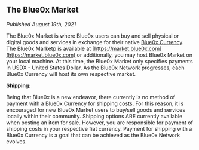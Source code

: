 ## **The Blue0x Market** ##

_Published August 19th, 2021_

The Blue0x Market is where Blue0x users can buy and sell physical or digital goods and services in exchange for their native [Blue0x Currency](currencies.md).  The Blue0x Marketp is available at [https://market.blue0x.com](https://market.blue0x.com) or additionally, you may host Blue0x Market on your local machine.  At this time, the Blue0x Market only specifies payments in USDX - United States Dollar.  As the Blue0x Network progresses, each Blue0x Currency will host its own respective market.  

**Shipping:**

Being that Blue0x is a new endeavor, there currently is no method of payment with a Blue0x Currency for shipping costs.  For this reason, it is encouraged for new Blue0x Market users to buy/sell goods and services locally within their community.  Shipping options ARE currently available when posting an item for sale.  However, you are responsible for payment of shipping costs in your respective fiat currency.  Payment for shipping with a Blue0x Currency is a goal that can be achieved as the Blue0x Network evolves.

